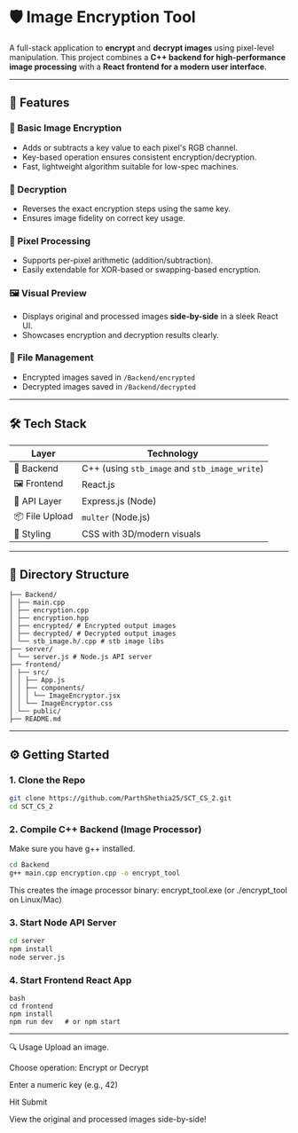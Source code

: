 # 🛡️ Image Encryption Tool

A full-stack application to **encrypt** and **decrypt images** using pixel-level manipulation. This project combines a **C++ backend for high-performance image processing** with a **React frontend for a modern user interface**.

---

## 🌟 Features

### 🔐 Basic Image Encryption
- Adds or subtracts a key value to each pixel's RGB channel.
- Key-based operation ensures consistent encryption/decryption.
- Fast, lightweight algorithm suitable for low-spec machines.

### 🔁 Decryption
- Reverses the exact encryption steps using the same key.
- Ensures image fidelity on correct key usage.

### 🔄 Pixel Processing
- Supports per-pixel arithmetic (addition/subtraction).
- Easily extendable for XOR-based or swapping-based encryption.

### 🖼️ Visual Preview
- Displays original and processed images **side-by-side** in a sleek React UI.
- Showcases encryption and decryption results clearly.

### 💾 File Management
- Encrypted images saved in `/Backend/encrypted`
- Decrypted images saved in `/Backend/decrypted`

---

## 🛠️ Tech Stack

| Layer        | Technology           |
|--------------|----------------------|
| 🧠 Backend   | C++ (using `stb_image` and `stb_image_write`) |
| 🖼️ Frontend | React.js             |
| 🧩 API Layer | Express.js (Node)    |
| 📦 File Upload | `multer` (Node.js)  |
| 🎨 Styling   | CSS with 3D/modern visuals |

---

## 📂 Directory Structure

```SCT_CS_2/
├── Backend/
│ ├── main.cpp
│ ├── encryption.cpp
│ ├── encryption.hpp
│ ├── encrypted/ # Encrypted output images
│ ├── decrypted/ # Decrypted output images
│ └── stb_image.h/.cpp # stb image libs
├── server/
│ └── server.js # Node.js API server
├── frontend/
│ ├── src/
│ │ ├── App.js
│ │ ├── components/
│ │ │ └── ImageEncryptor.jsx
│ │ └── ImageEncryptor.css
│ └── public/
├── README.md

```

---

## ⚙️ Getting Started

### 1. Clone the Repo
```bash
git clone https://github.com/ParthShethia25/SCT_CS_2.git
cd SCT_CS_2
```

### 2. Compile C++ Backend (Image Processor)
Make sure you have g++ installed.

```bash
cd Backend
g++ main.cpp encryption.cpp -o encrypt_tool
```
This creates the image processor binary: encrypt_tool.exe (or ./encrypt_tool on Linux/Mac)

### 3. Start Node API Server

```bash
cd server
npm install
node server.js
```

### 4. Start Frontend React App
```
bash
cd frontend
npm install
npm run dev   # or npm start
```

--- 


🔍 Usage
Upload an image.

Choose operation: Encrypt or Decrypt

Enter a numeric key (e.g., 42)

Hit Submit

View the original and processed images side-by-side!

